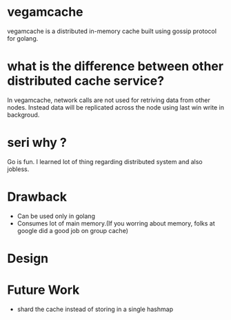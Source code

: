 # vegamcache
vegamcache is a distributed in-memory cache built using gossip protocol for golang.

# what is the difference between other distributed cache service?
In vegamcache, network calls are not used for retriving data from other nodes. Instead data will be replicated across the node using last win write in backgroud.

# seri why ?
Go is fun. I learned lot of thing regarding distributed system and also jobless.
# Drawback
- Can be used only in golang
- Consumes lot of main memory.(If you worring about memory, folks at google did a good job on group cache)

# Design

 
# Future Work
- shard the cache instead of storing in a single hashmap